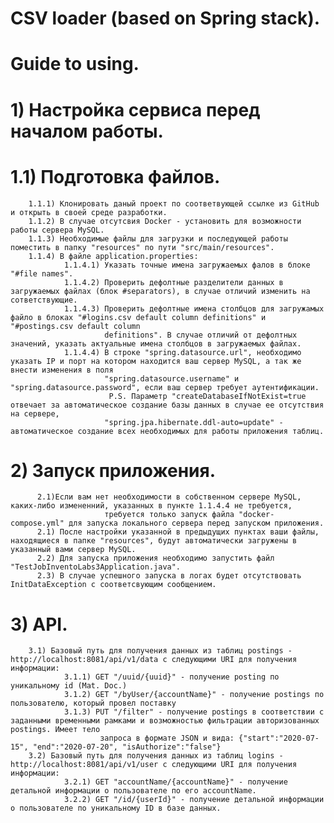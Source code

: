 # CSV loader (based on Spring stack).
# Guide to using.

# **1) Настройка сервиса перед началом работы.** 
#   **1.1) Подготовка файлов.**
        1.1.1) Клонировать даный проект по соответвующей ссылке из GitHub и открыть в своей среде разработки.
        1.1.2) В случае отсутсвия Docker - установить для возможности работы сервера MySQL.
        1.1.3) Необходимые файлы для загрузки и последующей работы поместить в папку "resources" по пути "src/main/resources".
        1.1.4) В файле application.properties:
                1.1.4.1) Указать точные имена загружаемых фалов в блоке "#file names".
                1.1.4.2) Проверить дефолтные разделители данных в загружаемых файлах (блок #separators), в случае отличий изменить на сответствующие.
                1.1.4.3) Проверить дефолтные имена столбцов для загружамых файло в блоках "#logins.csv default column definitions" и "#postings.csv default column                                
                         definitions". В случае отличий от дефолтных значений, указать актуальные имена столбцов в загружаемых файлах.
                1.1.4.4) В строке "spring.datasource.url", необходимо указать IP и порт на котором находится ваш сервер MySQL, а так же внести изменения в поля                                     
                         "spring.datasource.username" и "spring.datasource.password", если ваш сервер требует аутентификации.
                          P.S. Параметр "createDatabaseIfNotExist=true отвечает за автоматическое создание базы данных в случае ее отсутствия на сервере,
                         "spring.jpa.hibernate.ddl-auto=update" - автоматическое создание всех необходимых для работы приложения таблиц.
# **2) Запуск приложения.**
          2.1)Если вам нет необходимости в собственном сервере MySQL, каких-либо измененний, указанных в пункте 1.1.4.4 не требуется,
                         требуется только запуск файла "docker-compose.yml" для запуска локального сервера перед запуском приложения.
          2.1) После настройки указанной в предыдущих пунктах ваши файлы, находящиеся в папке "resources", будут автоматически загружены в указанный вами сервер MySQL.
          2.2) Для запуска приложения необходимо запустить файл "TestJobInventoLabs3Application.java".
          2.3) В случае успешного запуска в логах будет отсутствовать InitDataException c соответсвующим сообщением.
# **3) API.**
        3.1) Базовый путь для получения данных из таблиц postings - http://localhost:8081/api/v1/data с следующими URI для получения информации:
                3.1.1) GET "/uuid/{uuid}" - получение posting по уникальному id (Mat. Doc.)
                3.1.2) GET "/byUser/{accountName}" - получение postings по пользователю, который провел поставку
                3.1.3) PUT "/filter" - получение postings в соответствии с заданными временными рамками и возможностью фильтрации авторизованных postings. Имеет тело                            
                        запроса в формате JSON и вида: {"start":"2020-07-15", "end":"2020-07-20", "isAuthorize":"false"}
        3.2) Базовый путь для получения данных из таблиц logins - http://localhost:8081/api/v1/user с следующими URI для получения информации:
                3.2.1) GET "accountName/{accountName}" - получение детальной информации о пользователе по его accountName.
                3.2.2) GET "/id/{userId}" - получение детальной информации о пользователе по уникальному ID в базе данных.
               
